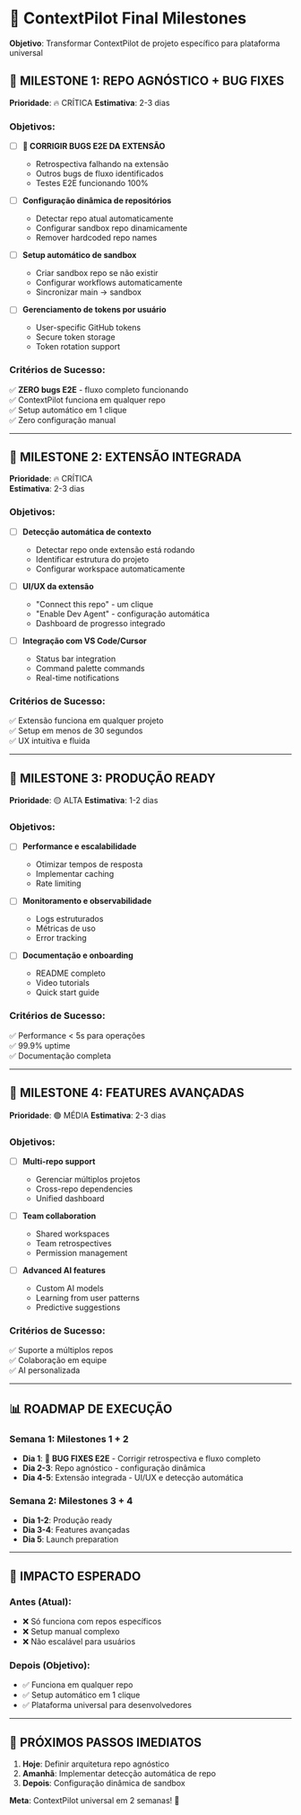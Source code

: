 # 🚀 ContextPilot Final Milestones

**Objetivo**: Transformar ContextPilot de projeto específico para plataforma universal

## 🎯 **MILESTONE 1: REPO AGNÓSTICO + BUG FIXES** 
**Prioridade**: 🔥 CRÍTICA
**Estimativa**: 2-3 dias

### Objetivos:
- [ ] **🐛 CORRIGIR BUGS E2E DA EXTENSÃO**
  - Retrospectiva falhando na extensão
  - Outros bugs de fluxo identificados
  - Testes E2E funcionando 100%

- [ ] **Configuração dinâmica de repositórios**
  - Detectar repo atual automaticamente
  - Configurar sandbox repo dinamicamente
  - Remover hardcoded repo names

- [ ] **Setup automático de sandbox**
  - Criar sandbox repo se não existir
  - Configurar workflows automaticamente
  - Sincronizar main → sandbox

- [ ] **Gerenciamento de tokens por usuário**
  - User-specific GitHub tokens
  - Secure token storage
  - Token rotation support

### Critérios de Sucesso:
✅ **ZERO bugs E2E** - fluxo completo funcionando  
✅ ContextPilot funciona em qualquer repo  
✅ Setup automático em 1 clique  
✅ Zero configuração manual  

---

## 🎯 **MILESTONE 2: EXTENSÃO INTEGRADA**
**Prioridade**: 🔥 CRÍTICA  
**Estimativa**: 2-3 dias

### Objetivos:
- [ ] **Detecção automática de contexto**
  - Detectar repo onde extensão está rodando
  - Identificar estrutura do projeto
  - Configurar workspace automaticamente

- [ ] **UI/UX da extensão**
  - "Connect this repo" - um clique
  - "Enable Dev Agent" - configuração automática
  - Dashboard de progresso integrado

- [ ] **Integração com VS Code/Cursor**
  - Status bar integration
  - Command palette commands
  - Real-time notifications

### Critérios de Sucesso:
✅ Extensão funciona em qualquer projeto  
✅ Setup em menos de 30 segundos  
✅ UX intuitiva e fluida  

---

## 🎯 **MILESTONE 3: PRODUÇÃO READY**
**Prioridade**: 🟡 ALTA
**Estimativa**: 1-2 dias

### Objetivos:
- [ ] **Performance e escalabilidade**
  - Otimizar tempos de resposta
  - Implementar caching
  - Rate limiting

- [ ] **Monitoramento e observabilidade**
  - Logs estruturados
  - Métricas de uso
  - Error tracking

- [ ] **Documentação e onboarding**
  - README completo
  - Video tutorials
  - Quick start guide

### Critérios de Sucesso:
✅ Performance < 5s para operações  
✅ 99.9% uptime  
✅ Documentação completa  

---

## 🎯 **MILESTONE 4: FEATURES AVANÇADAS**
**Prioridade**: 🟢 MÉDIA
**Estimativa**: 2-3 dias

### Objetivos:
- [ ] **Multi-repo support**
  - Gerenciar múltiplos projetos
  - Cross-repo dependencies
  - Unified dashboard

- [ ] **Team collaboration**
  - Shared workspaces
  - Team retrospectives
  - Permission management

- [ ] **Advanced AI features**
  - Custom AI models
  - Learning from user patterns
  - Predictive suggestions

### Critérios de Sucesso:
✅ Suporte a múltiplos repos  
✅ Colaboração em equipe  
✅ AI personalizada  

---

## 📊 **ROADMAP DE EXECUÇÃO**

### **Semana 1**: Milestones 1 + 2
- **Dia 1**: 🐛 **BUG FIXES E2E** - Corrigir retrospectiva e fluxo completo
- **Dia 2-3**: Repo agnóstico - configuração dinâmica
- **Dia 4-5**: Extensão integrada - UI/UX e detecção automática

### **Semana 2**: Milestones 3 + 4
- **Dia 1-2**: Produção ready
- **Dia 3-4**: Features avançadas
- **Dia 5**: Launch preparation

---

## 🎯 **IMPACTO ESPERADO**

### **Antes** (Atual):
- ❌ Só funciona com repos específicos
- ❌ Setup manual complexo
- ❌ Não escalável para usuários

### **Depois** (Objetivo):
- ✅ Funciona em qualquer repo
- ✅ Setup automático em 1 clique
- ✅ Plataforma universal para desenvolvedores

---

## 🚀 **PRÓXIMOS PASSOS IMEDIATOS**

1. **Hoje**: Definir arquitetura repo agnóstico
2. **Amanhã**: Implementar detecção automática de repo
3. **Depois**: Configuração dinâmica de sandbox

**Meta**: ContextPilot universal em 2 semanas! 🎯
